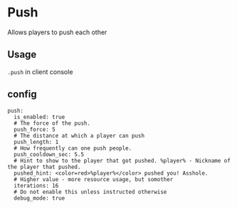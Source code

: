 # Push
Allows players to push each other
## Usage
`.push` in client console
## config
```
push:
  is_enabled: true
  # The force of the push.
  push_force: 5
  # The distance at which a player can push
  push_length: 1
  # How frequently can one push people.
  push_cooldown_sec: 5.5
  # Hint to show to the player that got pushed. %player% - Nickname of the player that pushed.
  pushed_hint: <color=red>%player%</color> pushed you! Asshole.
  # Higher value - more resource usage, but somother
  iterations: 16
  # Do not enable this unless instructed otherwise
  debug_mode: true
```
